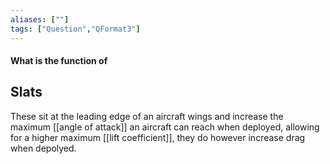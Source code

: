 ```yaml
---
aliases: [""]
tags: ["Question","QFormat3"]
---
```


#### What is the function of
## Slats
These sit at the leading edge of an aircraft wings and increase the maximum [[angle of attack]] an aircraft can reach when deployed, allowing for a higher maximum [[lift coefficient]], they do however increase drag when depolyed.